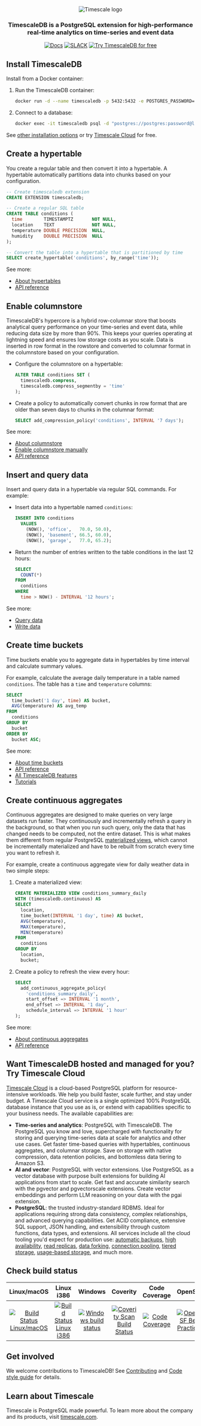 <div align=center>
<picture align=center>
    <source media="(prefers-color-scheme: dark)" srcset="https://assets.timescale.com/docs/images/timescale-logo-dark-mode.svg">
    <source media="(prefers-color-scheme: light)" srcset="https://assets.timescale.com/docs/images/timescale-logo-light-mode.svg">
    <img alt="Timescale logo" >
</picture>
</div>

<div align=center>

<h3>TimescaleDB is a PostgreSQL extension for high-performance real-time analytics on time-series and event data</h3>

[![Docs](https://img.shields.io/badge/Read_the_Timescale_docs-black?style=for-the-badge&logo=readthedocs&logoColor=white)](https://docs.timescale.com/)
[![SLACK](https://img.shields.io/badge/Ask_the_Timescale_community-black?style=for-the-badge&logo=slack&logoColor=white)](https://timescaledb.slack.com/archives/C4GT3N90X)
[![Try TimescaleDB for free](https://img.shields.io/badge/Try_Timescale_for_free-black?style=for-the-badge&logo=timescale&logoColor=white)](https://console.cloud.timescale.com/signup)

</div>

## Install TimescaleDB

Install from a Docker container:

1. Run the TimescaleDB container:

    ```bash
    docker run -d --name timescaledb -p 5432:5432 -e POSTGRES_PASSWORD=password timescale/timescaledb-ha:pg17
    ```

1. Connect to a database:

    ```bash
    docker exec -it timescaledb psql -d "postgres://postgres:password@localhost/postgres"
    ```

See [other installation options](https://docs.timescale.com/self-hosted/latest/install/) or try [Timescale Cloud](https://docs.timescale.com/getting-started/latest/) for free.

## Create a hypertable

You create a regular table and then convert it into a hypertable. A hypertable automatically partitions data into chunks based on your configuration.

```sql
-- Create timescaledb extension
CREATE EXTENSION timescaledb;

-- Create a regular SQL table
CREATE TABLE conditions (
  time        TIMESTAMPTZ       NOT NULL,
  location    TEXT              NOT NULL,
  temperature DOUBLE PRECISION  NULL,
  humidity    DOUBLE PRECISION  NULL
);

-- Convert the table into a hypertable that is partitioned by time
SELECT create_hypertable('conditions', by_range('time'));
```

See more:

- [About hypertables](https://docs.timescale.com/use-timescale/latest/hypertables/)
- [API reference](https://docs.timescale.com/api/latest/hypertable/)

## Enable columnstore

TimescaleDB's hypercore is a hybrid row-columnar store that boosts analytical query performance on your time-series and event data, while reducing data size by more than 90%. This keeps your queries operating at lightning speed and ensures low storage costs as you scale. Data is inserted in row format in the rowstore and converted to columnar format in the columnstore based on your configuration.

- Configure the columnstore on a hypertable:

    ```sql
    ALTER TABLE conditions SET (
      timescaledb.compress,
      timescaledb.compress_segmentby = 'time'
    );
    ```

- Create a policy to automatically convert chunks in row format that are older than seven days to chunks in the columnar format:

    ```sql
    SELECT add_compression_policy('conditions', INTERVAL '7 days');
    ```

See more:

- [About columnstore](https://docs.timescale.com/use-timescale/latest/compression/about-compression/)
- [Enable columnstore manually](https://docs.timescale.com/use-timescale/latest/compression/manual-compression/)
- [API reference](https://docs.timescale.com/api/latest/compression/)

## Insert and query data

Insert and query data in a hypertable via regular SQL commands. For example:

- Insert data into a hypertable named `conditions`:

    ```sql
    INSERT INTO conditions
      VALUES
        (NOW(), 'office',   70.0, 50.0),
        (NOW(), 'basement', 66.5, 60.0),
        (NOW(), 'garage',   77.0, 65.2);
    ```

- Return the number of entries written to the table conditions in the last 12 hours:

    ```sql
    SELECT
      COUNT(*)
    FROM
      conditions
    WHERE
      time > NOW() - INTERVAL '12 hours';
    ```

See more:

- [Query data](https://docs.timescale.com/use-timescale/latest/query-data/)
- [Write data](https://docs.timescale.com/use-timescale/latest/write-data/)

## Create time buckets

Time buckets enable you to aggregate data in hypertables by time interval and calculate summary values.

For example, calculate the average daily temperature in a table named `conditions`. The table has a `time` and `temperature` columns:

```sql
SELECT
  time_bucket('1 day', time) AS bucket,
  AVG(temperature) AS avg_temp
FROM
  conditions
GROUP BY
  bucket
ORDER BY
  bucket ASC;
```

See more:

- [About time buckets](https://docs.timescale.com/use-timescale/latest/time-buckets/about-time-buckets/)
- [API reference](https://docs.timescale.com/api/latest/hyperfunctions/time_bucket/)
- [All TimescaleDB features](https://docs.timescale.com/use-timescale/latest/)
- [Tutorials](https://docs.timescale.com/tutorials/latest/)

## Create continuous aggregates

Continuous aggregates are designed to make queries on very large datasets run faster. They continuously and incrementally refresh a query in the background, so that when you run such query, only the data that has changed needs to be computed, not the entire dataset. This is what makes them different from regular PostgreSQL [materialized views](https://www.postgresql.org/docs/current/rules-materializedviews.html), which cannot be incrementally materialized and have to be rebuilt from scratch every time you want to refresh it.

For example, create a continuous aggregate view for daily weather data in two simple steps:

1. Create a materialized view:

   ```sql
   CREATE MATERIALIZED VIEW conditions_summary_daily
   WITH (timescaledb.continuous) AS
   SELECT
     location,
     time_bucket(INTERVAL '1 day', time) AS bucket,
     AVG(temperature),
     MAX(temperature),
     MIN(temperature)
   FROM
     conditions
   GROUP BY
     location,
     bucket;
   ```

1. Create a policy to refresh the view every hour:

   ```sql
   SELECT
     add_continuous_aggregate_policy(
       'conditions_summary_daily',
       start_offset => INTERVAL '1 month',
       end_offset => INTERVAL '1 day',
       schedule_interval => INTERVAL '1 hour'
   );
   ```
See more:

- [About continuous aggregates](https://docs.timescale.com/use-timescale/latest/continuous-aggregates/)
- [API reference](https://docs.timescale.com/api/latest/continuous-aggregates/create_materialized_view/)

## Want TimescaleDB hosted and managed for you? Try Timescale Cloud

[Timescale Cloud](https://docs.timescale.com/getting-started/latest/) is a cloud-based PostgreSQL platform for resource-intensive workloads. We help you build faster, scale further, and stay under budget. A Timescale Cloud service is a single optimized 100% PostgreSQL database instance that you use as is, or extend with capabilities specific to your business needs. The available capabilities are:

- **Time-series and analytics**: PostgreSQL with TimescaleDB. The PostgreSQL you know and love, supercharged with functionality for storing and querying time-series data at scale for analytics and other use cases. Get faster time-based queries with hypertables, continuous aggregates, and columnar storage. Save on storage with native compression, data retention policies, and bottomless data tiering to Amazon S3.
- **AI and vector**: PostgreSQL with vector extensions. Use PostgreSQL as a vector database with purpose built extensions for building AI applications from start to scale. Get fast and accurate similarity search with the pgvector and pgvectorscale extensions. Create vector embeddings and perform LLM reasoning on your data with the pgai extension.
- **PostgreSQL**: the trusted industry-standard RDBMS. Ideal for applications requiring strong data consistency, complex relationships, and advanced querying capabilities. Get ACID compliance, extensive SQL support, JSON handling, and extensibility through custom functions, data types, and extensions.
All services include all the cloud tooling you'd expect for production use: [automatic backups](https://docs.timescale.com/use-timescale/latest/backup-restore/backup-restore-cloud/), [high availability](https://docs.timescale.com/use-timescale/latest/ha-replicas/), [read replicas](https://docs.timescale.com/use-timescale/latest/ha-replicas/read-scaling/), [data forking](https://docs.timescale.com/use-timescale/latest/services/service-management/#fork-a-service), [connection pooling](https://docs.timescale.com/use-timescale/latest/services/connection-pooling/), [tiered storage](https://docs.timescale.com/use-timescale/latest/data-tiering/), [usage-based storage](https://docs.timescale.com/about/latest/pricing-and-account-management/), and much more.

## Check build status

|Linux/macOS|Linux i386|Windows|Coverity|Code Coverage|OpenSSF|
|:---:|:---:|:---:|:---:|:---:|:---:|
|[![Build Status Linux/macOS](https://github.com/timescale/timescaledb/actions/workflows/linux-build-and-test.yaml/badge.svg?branch=main&event=schedule)](https://github.com/timescale/timescaledb/actions/workflows/linux-build-and-test.yaml?query=workflow%3ARegression+branch%3Amain+event%3Aschedule)|[![Build Status Linux i386](https://github.com/timescale/timescaledb/actions/workflows/linux-32bit-build-and-test.yaml/badge.svg?branch=main&event=schedule)](https://github.com/timescale/timescaledb/actions/workflows/linux-32bit-build-and-test.yaml?query=workflow%3ARegression+branch%3Amain+event%3Aschedule)|[![Windows build status](https://github.com/timescale/timescaledb/actions/workflows/windows-build-and-test.yaml/badge.svg?branch=main&event=schedule)](https://github.com/timescale/timescaledb/actions/workflows/windows-build-and-test.yaml?query=workflow%3ARegression+branch%3Amain+event%3Aschedule)|[![Coverity Scan Build Status](https://scan.coverity.com/projects/timescale-timescaledb/badge.svg)](https://scan.coverity.com/projects/timescale-timescaledb)|[![Code Coverage](https://codecov.io/gh/timescale/timescaledb/branch/main/graphs/badge.svg?branch=main)](https://codecov.io/gh/timescale/timescaledb)|[![OpenSSF Best Practices](https://www.bestpractices.dev/projects/8012/badge)](https://www.bestpractices.dev/projects/8012)|

## Get involved

We welcome contributions to TimescaleDB! See [Contributing](https://github.com/timescale/timescaledb/blob/main/CONTRIBUTING.md) and [Code style guide](https://github.com/timescale/timescaledb/blob/main/docs/StyleGuide.md) for details.

## Learn about Timescale

Timescale is PostgreSQL made powerful. To learn more about the company and its products, visit [timescale.com](https://www.timescale.com).

